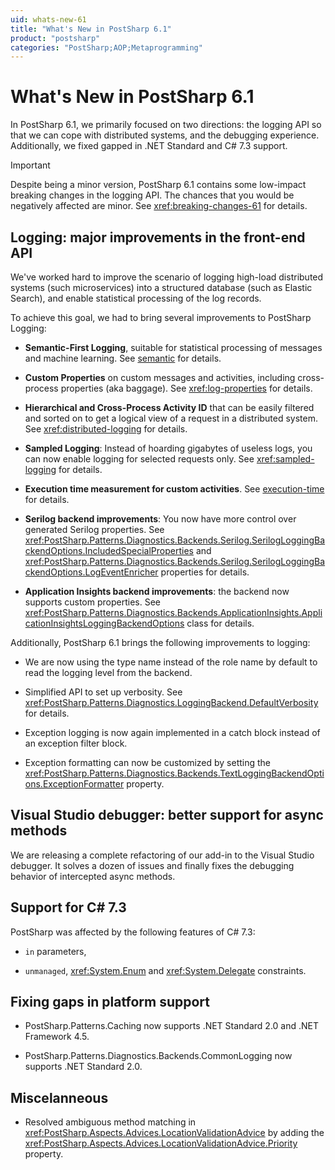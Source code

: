 ```yaml
---
uid: whats-new-61
title: "What's New in PostSharp 6.1"
product: "postsharp"
categories: "PostSharp;AOP;Metaprogramming"
---
```

# What's New in PostSharp 6.1

In PostSharp 6.1, we primarily focused on two directions: the logging API so that we can cope with distributed systems, and the debugging experience. Additionally, we fixed gapped in .NET Standard and C# 7.3 support.

> [!IMPORTANT]
> Despite being a minor version, PostSharp 6.1 contains some low-impact breaking changes in the logging API. The chances that you would be negatively affected are minor. See <xref:breaking-changes-61> for details. 


## Logging: major improvements in the front-end API

We've worked hard to improve the scenario of logging high-load distributed systems (such microservices) into a structured database (such as Elastic Search), and enable statistical processing of the log records.

To achieve this goal, we had to bring several improvements to PostSharp Logging:

* **Semantic-First Logging**, suitable for statistical processing of messages and machine learning. See [semantic](log-custom-messages#semantic) for details. 

* **Custom Properties** on custom messages and activities, including cross-process properties (aka baggage). See <xref:log-properties> for details. 

* **Hierarchical and Cross-Process Activity ID** that can be easily filtered and sorted on to get a logical view of a request in a distributed system. See <xref:distributed-logging> for details. 

* **Sampled Logging**: Instead of hoarding gigabytes of useless logs, you can now enable logging for selected requests only. See <xref:sampled-logging> for details. 

* **Execution time measurement for custom activities**. See [execution-time](log-custom-activities#execution-time) for details. 

* **Serilog backend improvements**: You now have more control over generated Serilog properties. See <xref:PostSharp.Patterns.Diagnostics.Backends.Serilog.SerilogLoggingBackendOptions.IncludedSpecialProperties> and <xref:PostSharp.Patterns.Diagnostics.Backends.Serilog.SerilogLoggingBackendOptions.LogEventEnricher> properties for details. 

* **Application Insights backend improvements**: the backend now supports custom properties. See <xref:PostSharp.Patterns.Diagnostics.Backends.ApplicationInsights.ApplicationInsightsLoggingBackendOptions> class for details. 

Additionally, PostSharp 6.1 brings the following improvements to logging:

* We are now using the type name instead of the role name by default to read the logging level from the backend.

* Simplified API to set up verbosity. See <xref:PostSharp.Patterns.Diagnostics.LoggingBackend.DefaultVerbosity> for details. 

* Exception logging is now again implemented in a catch block instead of an exception filter block.

* Exception formatting can now be customized by setting the <xref:PostSharp.Patterns.Diagnostics.Backends.TextLoggingBackendOptions.ExceptionFormatter> property. 


## Visual Studio debugger: better support for async methods

We are releasing a complete refactoring of our add-in to the Visual Studio debugger. It solves a dozen of issues and finally fixes the debugging behavior of intercepted async methods.


## Support for C# 7.3

PostSharp was affected by the following features of C# 7.3:

* `in` parameters, 

* `unmanaged`, <xref:System.Enum> and <xref:System.Delegate> constraints. 


## Fixing gaps in platform support

* PostSharp.Patterns.Caching now supports .NET Standard 2.0 and .NET Framework 4.5.

* PostSharp.Patterns.Diagnostics.Backends.CommonLogging now supports .NET Standard 2.0.


## Miscelanneous

* Resolved ambiguous method matching in <xref:PostSharp.Aspects.Advices.LocationValidationAdvice> by adding the <xref:PostSharp.Aspects.Advices.LocationValidationAdvice.Priority> property. 

